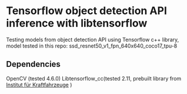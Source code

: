 # Tensorflow object detection API inference with libtensorflow

Testing models from object detection API using Tensorflow c++ library, model tested in this repo: ssd_resnet50_v1_fpn_640x640_coco17_tpu-8

##  Dependencies
OpenCV  (tested 4.6.0)
Libtensorflow_cc(tested 2.11, prebuilt library from [
Institut für Kraftfahrzeuge](https://github.com/ika-rwth-aachen/libtensorflow_cc) )

